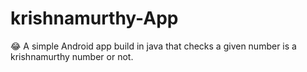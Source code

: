 # krishnamurthy-App
:joy: A simple Android app build in java that checks a given number is a krishnamurthy number or not.
